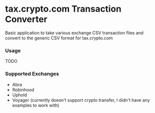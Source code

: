 # tax.crypto.com Transaction Converter
Basic application to take various exchange CSV transaction files and convert to the generic CSV format for tax.crypto.com

### Usage

TODO

### Supported Exchanges

- Abra
- Robinhood
- Uphold
- Voyager (currently doesn't support crypto transfer, I didn't have any examples to work with)